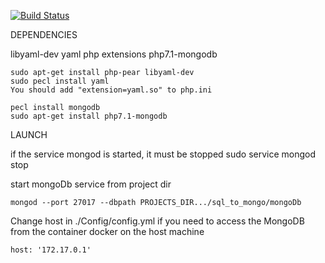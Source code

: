[![Build Status](https://travis-ci.org/GavukaAlexandr/SqlToMongo.svg?branch=master)](https://travis-ci.org/GavukaAlexandr/SqlToMongo)

DEPENDENCIES

libyaml-dev
yaml php extensions
php7.1-mongodb
````
sudo apt-get install php-pear libyaml-dev
sudo pecl install yaml
You should add "extension=yaml.so" to php.ini

pecl install mongodb
sudo apt-get install php7.1-mongodb

````

LAUNCH

if the service mongod is started, it must be stopped
sudo service mongod stop

start mongoDb service from project dir
````
mongod --port 27017 --dbpath PROJECTS_DIR.../sql_to_mongo/mongoDb
````

Change host in ./Config/config.yml if you need to access the MongoDB
from the container docker on the host machine
````
host: '172.17.0.1'
````
